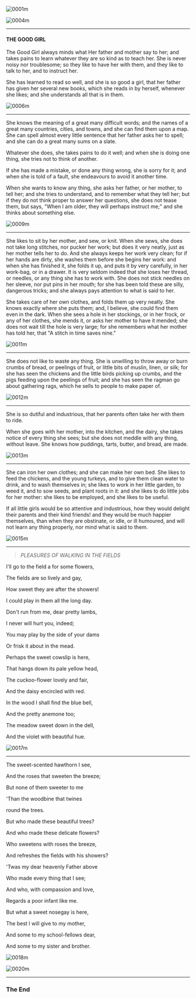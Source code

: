 
![0001m ](images/0001m.jpg)  


![0004m ](images/0004m.jpg)  

---

 
#### THE GOOD GIRL

The Good Girl always minds what Her father and mother say to her; and takes pains to learn whatever they are so kind as to teach her. She is never noisy nor troublesome; so they like to have her with them, and they like to talk to her, and to instruct her.

She has learned to read so well, and she is so good a girl, that her father has given her several  new books, which she reads in by herself, whenever she likes; and she understands all that is in them.

![0006m ](images/0006m.jpg)  

---

She knows the meaning of a great many difficult words; and the names of a great many countries, cities, and towns, and she can find them upon a map.  She can spell almost every little sentence that her father asks her to spell; and she can do a great many sums on a slate.

Whatever she does, she takes pains to do it well; and when she is doing one thing, she tries not to think of another.

If she has made a mistake, or done any thing wrong, she is sorry for it; and when she is told of a fault, she endeavours to avoid it another time.

When she wants to know any thing, she asks her father, or her mother, to tell her; and she tries to understand, and to remember  what they tell her; but if they do not think proper to answer her questions, she does not tease them, but says, "When I am older, they will perhaps instruct me;" and she thinks about something else.

![0009m ](images/0009m.jpg)  

---

She likes to sit by her mother, and sew, or knit. When she sews, she does not take long stitches, nor pucker her work; but does it very neatly, just as her mother tells her to do. And she always keeps her work very clean; for if her hands are dirty, she washes them before she begins her work: and when  she has finished it, she folds it up, and puts it by very carefully, in her work-bag, or in a drawer. It is very seldom indeed that she loses her thread, or needles, or any thing she has to work with. She does not stick needles on her sleeve, nor put pins in her mouth; for she has been told these are silly,  dangerous tricks; and she always pays attention to what is said to her.

She takes care of her own clothes, and folds them up very neatly. She knows exactly where she puts them; and, I believe, she could find them even in the dark. When she sees a hole in her stockings, or in her frock, or any of her clothes, she mends it, or asks her mother to have it mended; she does not wait till the hole is very large; for she remembers what her mother has told her, that "A stitch in time saves nine."

![0011m ](images/0011m.jpg)  

---

She does not like to waste any thing. She is unwilling to throw away or burn crumbs of bread, or peelings of fruit, or little bits of muslin, linen, or silk; for she has seen the chickens and the little birds picking up crumbs, and the pigs feeding upon the peelings of fruit; and she has seen the ragman go about gathering rags,  which he sells to people to make paper of.

![0012m ](images/0012m.jpg)  

---

She is so dutiful and industrious, that her parents often take her with them to ride.

When she goes with her mother, into the kitchen, and the dairy, she takes notice of every thing she sees; but she does not meddle with any thing, without leave. She knows  how puddings, tarts, butter, and bread, are made.

![0013m ](images/0013m.jpg)  

---

She can iron her own clothes; and she can make her own bed. She likes to feed the chickens, and the young turkeys, and to give them clean water to drink, and to wash themselves in; she likes to work in her little garden,  to weed it, and to sow seeds, and plant roots in it: and she likes to do little jobs for her mother: she likes to be employed, and she likes to be useful.

If all little girls would be so attentive and industrious, how they would delight their parents and their kind friends! and they would be much happier themselves, than when they are obstinate, or idle, or ill humoured, and will not learn any thing properly, nor mind what is said to them.  

![0015m ](images/0015m.jpg)  

---

> _PLEASURES  OF WALKING IN THE FIELDS_

I'll go to the field a for some flowers,

The fields are so lively and gay,

How sweet they are after the showers!

I could play in them all the long day.

Don't run from me, dear pretty lambs,

I never will hurt you, indeed;

You may play by the side of your dams

Or frisk it about in the mead.

Perhaps the sweet cowslip is here,

That hangs down its pale yellow head,

The cuckoo-flower lovely and fair,

And the daisy encircled with red.

In the wood I shall find the blue bell,

And the pretty anemone too;

The meadow sweet down in the dell,

And the violet with beautiful  hue.

![0017m ](images/0017m.jpg)  

---

The sweet-scented hawthorn I see,

And the roses that sweeten the breeze;

But none of them sweeter to me

'Than the woodbine that twines

round the trees.

But who made these beautiful trees?

And who made these delicate flowers?

Who  sweetens with roses the breeze,

And refreshes the fields with his showers?

'Twas my dear heavenly Father above

Who made every thing that I see;

And who, with compassion and love,

Regards a poor infant like me.

But what a sweet nosegay is here,

The best I will give to my mother,

And some to my school-fellows dear,

And some to my sister and brother.

![0018m ](images/0018m.jpg)  

![0020m ](images/0020m.jpg)  

---

### The End